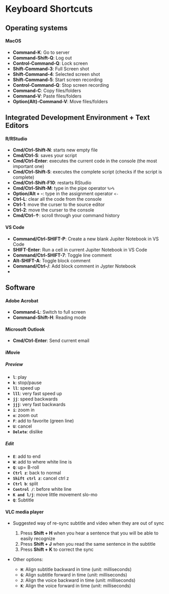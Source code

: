 # Keyboard Shortcuts


## Operating systems

#### MacOS
- **Command-K**:              Go to server
- **Command-Shift-Q**:        Log out
- **Control-Command-Q**:      Lock screen
- **Shift-Command-3**:        Full Screen shot
- **Shift-Command-4**:        Selected screen shot
- **Shift-Command-5**:        Start screen recording
- **Control-Command-Q**:      Stop screen recording
- **Command-C**:              Copy files/folders
- **Command-V**:              Paste files/folders
- **Option(Alt)-Command-V**:  Move files/folders


## Integrated Development Environment + Text Editors
#### R/RStudio

- **Cmd/Ctrl-Shift-N**:    starts new empty file
- **Cmd/Ctrl-S**:          saves your script
- **Cmd/Ctrl-Enter**:      executes the current code in the console (the most important one)
- **Cmd/Ctrl-Shift-S**:    executes the complete script (checks if the script is complete)
- **Cmd/Ctrl-Shift-F10**:  restarts RStudio
- **Cmd/Ctrl-Shift-M**:    type in the pipe operator `%>%`
- **Option/Alt + -**:      type in the assignment operator `<-`
- **Ctrl-L**:              clear all the code from the console
- **Ctrl-1**:              move the curser to the source editor
- **Ctrl-2**:              move the curser to the console 
- **Cmd/Ctrl-↑**:          scroll through your command history


#### VS Code

- **Command/Ctrl-SHIFT-P**: Create a new blank Jupiter Notebook in VS Code
- **SHIFT-Enter**:          Run a cell in current Jupiter Notebook in VS Code
- **Command/Ctrl-SHIFT-7**: Toggle line comment
- **Alt-SHIFT-A**:          Toggle block comment
- **Command/Ctrl-/**:       Add block comment in Jypter Notebook
- 

## Software

#### Adobe Acrobat

- **Command-L**:            Switch to full screen
- **Command-Shift-H**:      Reading mode

#### Microsoft Outlook

- **Cmd/Ctrl-Enter**:       Send current email

#### iMovie

##### Preview
- **`l`**: play
- **`k`**: stop/pause
- **`ll`**: speed up
- **`lll`**: very fast speed up
- **`jj`**: speed backwards
- **`jjj`**: very fast backwards
- **`i`**: zoom in
- **`o`**: zoom out
- **`F`**: add to favorite (green line)
- **`U`**: cancel
- **`Delete`**: dislike

##### Edit
- **`E`**: add to end
- **`W`**: add to where white line is
- **`Q`**: up= B-roll
- **`Ctrl z`**: back to normal 
- **`Shift ctrl z`**: cancel ctrl z
- **`Ctrl b`**: split
- **`Control /`**: before white line 
- **`K and l/j`**: move little movement slo-mo
- **`Q`**: Subtitle

#### VLC media player
- Suggested way of re-sync subtitle and video when they are out of sync
  1. Press **Shift + H** when you hear a sentence that you will be able to easily recognize
  2. Press **Shift + J** when you read the same sentence in the subtitle
  3. Press **Shift + K** to correct the sync

- Other options:
  - **`H`**:              Align subtitle backward in time (unit: milliseconds)
  - **`G`**:              Align subtitle forward in time (unit: milliseconds)
  - **`J`**:              Align the voice backward in time (unit: milliseconds)
  - **`K`**:              Align the voice forward in time (unit: milliseconds)


